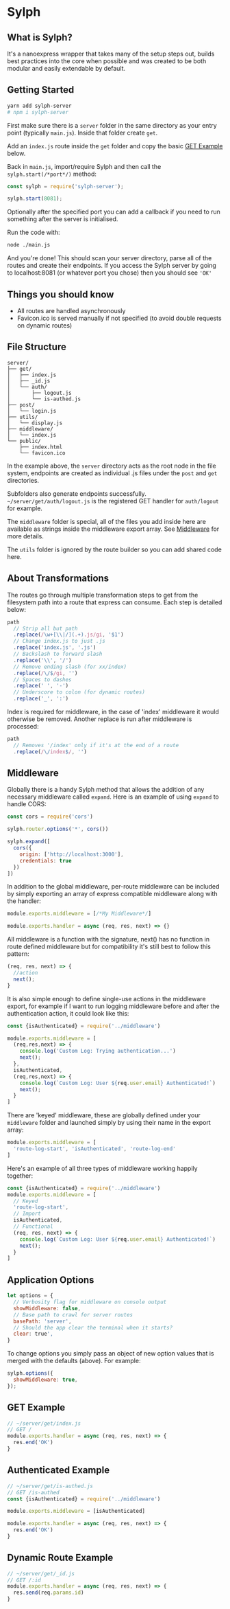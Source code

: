 # Sylph

## What is Sylph?

It's a nanoexpress wrapper that takes many of the setup steps out, builds best practices into the core when possible and was created to be both modular and easily extendable by default.

## Getting Started

```bash
yarn add sylph-server
# npm i sylph-server
```

First make sure there is a ```server``` folder in the same directory as your entry point (typically ```main.js```). Inside that folder create ```get```.

Add an ```index.js``` route inside the ```get``` folder and copy the basic [GET Example](#get-example) below.

Back in ```main.js```, import/require Sylph and then call the ```sylph.start(/*port*/)``` method:

```js
const sylph = require('sylph-server');

sylph.start(8081);
```

Optionally after the specified port you can add a callback if you need to run something after the server is initialised. 

Run the code with:

```bash
node ./main.js
```

And you're done! This should scan your server directory, parse all of the routes and create their endpoints. If you access the Sylph server by going to localhost:8081 (or whatever port you chose) then you should see ```'OK'```

## Things you should know

- All routes are handled asynchronously
- Favicon.ico is served manually if not specified (to avoid double requests on dynamic routes)

## File Structure

```
server/
├── get/
│   ├── index.js
│   ├── _id.js
│   └── auth/
│       ├── logout.js
│       └── is-authed.js
├── post/
│   └── login.js
├── utils/
│   └── display.js
├── middleware/
│   └── index.js
└── public/
    ├── index.html
    └── favicon.ico
```

In the example above, the ```server``` directory acts as the root node in the file system, endpoints are created as individual .js files under the ```post``` and ```get``` directories.

Subfolders also generate endpoints successfully. ```~/server/get/auth/logout.js``` is the registered GET handler for ```auth/logout``` for example.

The ```middleware``` folder is special, all of the files you add inside here are available as strings inside the middleware export array. See [Middleware](#middleware) for more details.

The ```utils``` folder is ignored by the route builder so you can add shared code here.

## About Transformations

The routes go through multiple transformation steps to get from the filesystem path into a route that express can consume. Each step is detailed below:
```js
path
  // Strip all but path
  .replace(/\w+[\\|/](.+).js/gi, '$1')
  // Change index.js to just .js
  .replace('index.js', '.js') 
  // Backslash to forward slash
  .replace('\\', '/') 
  // Remove ending slash (for xx/index)
  .replace(/\/$/gi, '') 
  // Spaces to dashes
  .replace(' ', '-') 
  // Underscore to colon (for dynamic routes)
  .replace('_', ':') 
```

Index is required for middleware, in the case of 'index' middleware it would otherwise be removed. Another replace is run after middleware is processed:

```js
path
  // Removes '/index' only if it's at the end of a route
  .replace(/\/index$/, '') 
```

## Middleware

Globally there is a handy Sylph method that allows the addition of any necessary middleware called ```expand```. Here is an example of using ```expand``` to handle CORS:

```js
const cors = require('cors')

sylph.router.options('*', cors())

sylph.expand([
  cors({
    origin: ['http://localhost:3000'],
    credentials: true
  })
])
```

In addition to the global middleware, per-route middleware can be included by simply exporting an array of express compatible middleware along with the handler:
```js
module.exports.middleware = [/*My Middleware*/]

module.exports.handler = async (req, res, next) => {}
```

All middleware is a function with the signature, next() has no function in route defined middleware but for compatibility it's still best to follow this pattern:

```js
(req, res, next) => {
  //action
  next();
}
```

It is also simple enough to define single-use actions in the middleware export, for example if I want to run logging middleware before and after the authentication action, it could look like this:

```js
const {isAuthenticated} = require('../middleware')

module.exports.middleware = [
  (req,res,next) => {
    console.log('Custom Log: Trying authentication...')
    next();
  },
  isAuthenticated, 
  (req,res,next) => {
    console.log(`Custom Log: User ${req.user.email} Authenticated!`)
    next();
  }
]
```

There are 'keyed' middleware, these are globally defined under your ```middleware``` folder and launched simply by using their name in the export array:

```js
module.exports.middleware = [
  'route-log-start', 'isAuthenticated', 'route-log-end'
]
```

Here's an example of all three types of middleware working happily together:
```js
const {isAuthenticated} = require('../middleware')
module.exports.middleware = [
  // Keyed
  'route-log-start',
  // Import
  isAuthenticated,
  // Functional
  (req, res, next) => { 
    console.log(`Custom Log: User ${req.user.email} Authenticated!`)
    next();
  }
]
```

## Application Options

```js
let options = {
  // Verbosity flag for middleware on console output
  showMiddleware: false, 
  // Base path to crawl for server routes
  basePath: 'server',
  // Should the app clear the terminal when it starts?
  clear: true',
}
```

To change options you simply pass an object of new option values that is merged with the defaults (above). For example:

```js
sylph.options({
  showMiddleware: true,
});
```

## GET Example

```js
// ~/server/get/index.js
// GET /
module.exports.handler = async (req, res, next) => {
  res.end('OK')
}
```

## Authenticated Example

```js
// ~/server/get/is-authed.js
// GET /is-authed
const {isAuthenticated} = require('../middleware')

module.exports.middleware = [isAuthenticated]

module.exports.handler = async (req, res, next) => {
  res.end('OK')
}

```

## Dynamic Route Example

```js
// ~/server/get/_id.js
// GET /:id
module.exports.handler = async (req, res, next) => {
  res.send(req.params.id)
}

```